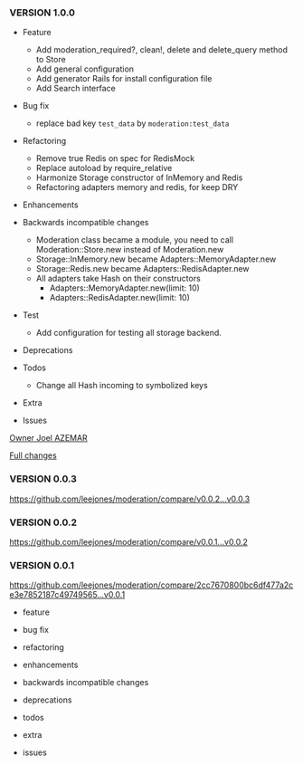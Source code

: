 ### VERSION 1.0.0

* Feature
  * Add moderation_required?, clean!, delete and delete_query method to Store
  * Add general configuration
  * Add generator Rails for install configuration file
  * Add Search interface

* Bug fix
  * replace bad key `test_data` by `moderation:test_data`

* Refactoring
  * Remove true Redis on spec for RedisMock
  * Replace autoload by require_relative
  * Harmonize Storage constructor of InMemory and Redis
  * Refactoring adapters memory and redis, for keep DRY

* Enhancements

* Backwards incompatible changes
  * Moderation class became a module, you need to call Moderation::Store.new instead of Moderation.new
  * Storage::InMemory.new became Adapters::MemoryAdapter.new
  * Storage::Redis.new became Adapters::RedisAdapter.new
  * All adapters take Hash on their constructors
    * Adapters::MemoryAdapter.new(limit: 10)
    * Adapters::RedisAdapter.new(limit: 10)

* Test
  * Add configuration for testing all storage backend.

* Deprecations

* Todos
  * Change all Hash incoming to symbolized keys

* Extra

* Issues

[Owner Joel AZEMAR](https://github.com/joel)

[Full changes](https://github.com/joel/moderation/pull/?)

### VERSION 0.0.3

https://github.com/leejones/moderation/compare/v0.0.2...v0.0.3

### VERSION 0.0.2

https://github.com/leejones/moderation/compare/v0.0.1...v0.0.2

### VERSION 0.0.1

https://github.com/leejones/moderation/compare/2cc7670800bc6df477a2ce3e7852187c49749565...v0.0.1

* feature

* bug fix

* refactoring

* enhancements

* backwards incompatible changes

* deprecations

* todos

* extra

* issues
